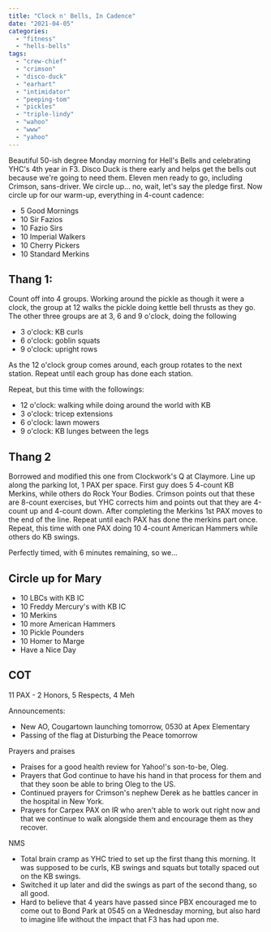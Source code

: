 ```yaml
---
title: "Clock n' Bells, In Cadence"
date: "2021-04-05"
categories: 
  - "fitness"
  - "hells-bells"
tags: 
  - "crew-chief"
  - "crimson"
  - "disco-duck"
  - "earhart"
  - "intimidator"
  - "peeping-tom"
  - "pickles"
  - "triple-lindy"
  - "wahoo"
  - "www"
  - "yahoo"
---
```


Beautiful 50-ish degree Monday morning for Hell's Bells and celebrating YHC's 4th year in F3. Disco Duck is there early and helps get the bells out because we're going to need them. Eleven men ready to go, including Crimson, sans-driver. We circle up... no, wait, let's say the pledge first. Now circle up for our warm-up, everything in 4-count cadence:

- 5 Good Mornings
- 10 Sir Fazios
- 10 Fazio Sirs
- 10 Imperial Walkers
- 10 Cherry Pickers
- 10 Standard Merkins

## Thang 1:

Count off into 4 groups. Working around the pickle as though it were a clock, the group at 12 walks the pickle doing kettle bell thrusts as they go. The other three groups are at 3, 6 and 9 o'clock, doing the following

- 3 o'clock: KB curls
- 6 o'clock: goblin squats
- 9 o'clock: upright rows

As the 12 o'clock group comes around, each group rotates to the next station. Repeat until each group has done each station.

Repeat, but this time with the followings:

- 12 o'clock: walking while doing around the world with KB
- 3 o'clock: tricep extensions
- 6 o'clock: lawn mowers
- 9 o'clock: KB lunges between the legs

## Thang 2

Borrowed and modified this one from Clockwork's Q at Claymore. Line up along the parking lot, 1 PAX per space. First guy does 5 4-count KB Merkins, while others do Rock Your Bodies. Crimson points out that these are 8-count exercises, but YHC corrects him and points out that they are 4-count up and 4-count down. After completing the Merkins 1st PAX moves to the end of the line. Repeat until each PAX has done the merkins part once. Repeat, this time with one PAX doing 10 4-count American Hammers while others do KB swings.

Perfectly timed, with 6 minutes remaining, so we...

## Circle up for Mary

- 10 LBCs with KB IC
- 10 Freddy Mercury's with KB IC
- 10 Merkins
- 10 more American Hammers
- 10 Pickle Pounders
- 10 Homer to Marge
- Have a Nice Day

## COT

11 PAX - 2 Honors, 5 Respects, 4 Meh

Announcements:

- New AO, Cougartown launching tomorrow, 0530 at Apex Elementary
- Passing of the flag at Disturbing the Peace tomorrow

Prayers and praises

- Praises for a good health review for Yahoo!'s son-to-be, Oleg.
- Prayers that God continue to have his hand in that process for them and that they soon be able to bring Oleg to the US.
- Continued prayers for Crimson's nephew Derek as he battles cancer in the hospital in New York.
- Prayers for Carpex PAX on IR who aren't able to work out right now and that we continue to walk alongside them and encourage them as they recover.

NMS

- Total brain cramp as YHC tried to set up the first thang this morning. It was supposed to be curls, KB swings and squats but totally spaced out on the KB swings.
- Switched it up later and did the swings as part of the second thang, so all good.
- Hard to believe that 4 years have passed since PBX encouraged me to come out to Bond Park at 0545 on a Wednesday morning, but also hard to imagine life without the impact that F3 has had upon me.
